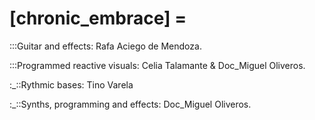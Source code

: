 # [chronic_embrace] =

:::Guitar and effects: Rafa Aciego de Mendoza.

:::Programmed reactive visuals: Celia Talamante & Doc_Miguel Oliveros.

:_::Rythmic bases: Tino Varela

:_::Synths, programming and effects: Doc_Miguel Oliveros.
